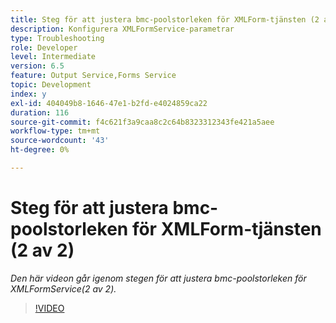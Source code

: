 ```yaml
---
title: Steg för att justera bmc-poolstorleken för XMLForm-tjänsten (2 av 2)
description: Konfigurera XMLFormService-parametrar
type: Troubleshooting
role: Developer
level: Intermediate
version: 6.5
feature: Output Service,Forms Service
topic: Development
index: y
exl-id: 404049b8-1646-47e1-b2fd-e4024859ca22
duration: 116
source-git-commit: f4c621f3a9caa8c2c64b8323312343fe421a5aee
workflow-type: tm+mt
source-wordcount: '43'
ht-degree: 0%

---
```



# Steg för att justera bmc-poolstorleken för XMLForm-tjänsten (2 av 2)

*Den här videon går igenom stegen för att justera bmc-poolstorleken för XMLFormService(2 av 2).*

>[!VIDEO](https://video.tv.adobe.com/v/335553?quality=12&learn=on)
